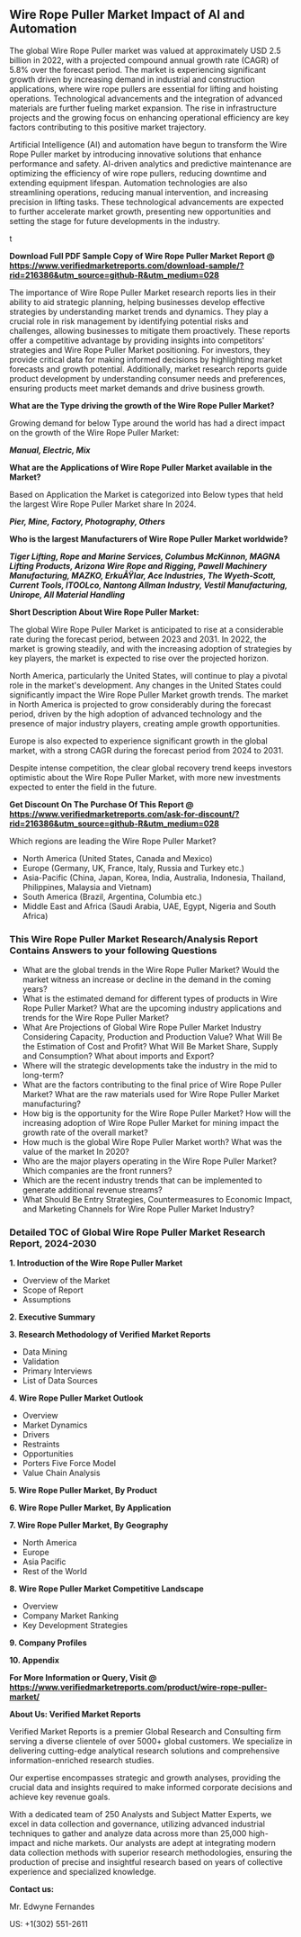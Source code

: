 <h2>Wire Rope Puller Market Impact of AI and Automation</h2><p>The global Wire Rope Puller market was valued at approximately USD 2.5 billion in 2022, with a projected compound annual growth rate (CAGR) of 5.8% over the forecast period. The market is experiencing significant growth driven by increasing demand in industrial and construction applications, where wire rope pullers are essential for lifting and hoisting operations. Technological advancements and the integration of advanced materials are further fueling market expansion. The rise in infrastructure projects and the growing focus on enhancing operational efficiency are key factors contributing to this positive market trajectory.</p><p>Artificial Intelligence (AI) and automation have begun to transform the Wire Rope Puller market by introducing innovative solutions that enhance performance and safety. AI-driven analytics and predictive maintenance are optimizing the efficiency of wire rope pullers, reducing downtime and extending equipment lifespan. Automation technologies are also streamlining operations, reducing manual intervention, and increasing precision in lifting tasks. These technological advancements are expected to further accelerate market growth, presenting new opportunities and setting the stage for future developments in the industry.</p>t</p><p id="" class=""><strong>Download Full PDF Sample Copy of Wire Rope Puller Market Report @ <a href="https://www.verifiedmarketreports.com/download-sample/?rid=216386&utm_source=github-R&utm_medium=028" target="_blank">https://www.verifiedmarketreports.com/download-sample/?rid=216386&utm_source=github-R&utm_medium=028</a></strong></p><p>The importance of&nbsp;Wire Rope Puller Market research reports lies in their ability to aid strategic planning, helping businesses develop effective strategies by understanding market trends and dynamics. They play a crucial role in risk management by identifying potential risks and challenges, allowing businesses to mitigate them proactively. These reports offer a competitive advantage by providing insights into competitors' strategies and Wire Rope Puller Market positioning. For investors, they provide critical data for making informed decisions by highlighting market forecasts and growth potential. Additionally, market research reports guide product development by understanding consumer needs and preferences, ensuring products meet market demands and drive business growth.</p><p><strong>What are the&nbsp;Type driving the growth of the Wire Rope Puller Market?</strong></p><p id="" class="">Growing demand for below Type around the world has had a direct impact on the growth of the Wire Rope Puller Market:</p><em><strong>Manual, Electric, Mix</strong></em></p><strong>What are the&nbsp;Applications&nbsp;of Wire Rope Puller Market available in the Market?</strong></p><p id="" class="">Based on Application the Market is categorized into Below types that held the largest Wire Rope Puller Market share In 2024.</p><em><strong>Pier, Mine, Factory, Photography, Others</strong></em></p><strong>Who is the largest Manufacturers of Wire Rope Puller Market worldwide?</strong></p><p><em><strong>Tiger Lifting, Rope and Marine Services, Columbus McKinnon, MAGNA Lifting Products, Arizona Wire Rope and Rigging, Pawell Machinery Manufacturing, MAZKO, ErkuÅŸlar, Ace Industries, The Wyeth-Scott, Current Tools, ITOOLco, Nantong Allman Industry, Vestil Manufacturing, Unirope, All Material Handling</strong></em></p><p id="" class=""><strong>Short Description About Wire Rope Puller Market:</strong></p><p>The global Wire Rope Puller Market is anticipated to rise at a considerable rate during the forecast period, between 2023 and 2031. In 2022, the market is growing steadily, and with the increasing adoption of strategies by key players, the market is expected to rise over the projected horizon.</p><p>North America, particularly the United States, will continue to play a pivotal role in the market's development. Any changes in the United States could significantly impact the Wire Rope Puller Market growth trends. The market in North America is projected to grow considerably during the forecast period, driven by the high adoption of advanced technology and the presence of major industry players, creating ample growth opportunities.</p><p>Europe is also expected to experience significant growth in the global market, with a strong CAGR during the forecast period from 2024 to 2031.</p><p>Despite intense competition, the clear global recovery trend keeps investors optimistic about the Wire Rope Puller Market, with more new investments expected to enter the field in the future.</p><p id="" class=""><strong>Get Discount On The Purchase Of This Report @ <a href="https://www.verifiedmarketreports.com/ask-for-discount/?rid=216386&utm_source=github-R&utm_medium=028" target="_blank">https://www.verifiedmarketreports.com/ask-for-discount/?rid=216386&utm_source=github-R&utm_medium=028</a></strong></p>Which regions are leading the Wire Rope Puller Market?</p><ul><li>North America (United States, Canada and Mexico)</li><li>Europe (Germany, UK, France, Italy, Russia and Turkey etc.)</li><li>Asia-Pacific (China, Japan, Korea, India, Australia, Indonesia, Thailand, Philippines, Malaysia and Vietnam)</li><li>South America (Brazil, Argentina, Columbia etc.)</li><li>Middle East and Africa (Saudi Arabia, UAE, Egypt, Nigeria and South Africa)</li></ul><h3 id="" class="">This Wire Rope Puller Market Research/Analysis Report Contains Answers to your following Questions</h3><ul><li>What are the global trends in the Wire Rope Puller Market? Would the market witness an increase or decline in the demand in the coming years?</li><li>What is the estimated demand for different types of products in Wire Rope Puller Market? What are the upcoming industry applications and trends for the Wire Rope Puller Market?</li><li>What Are Projections of Global Wire Rope Puller Market Industry Considering Capacity, Production and Production Value? What Will Be the Estimation of Cost and Profit? What Will Be Market Share, Supply and Consumption? What about imports and Export?</li><li>Where will the strategic developments take the industry in the mid to long-term?</li><li>What are the factors contributing to the final price of Wire Rope Puller Market? What are the raw materials used for Wire Rope Puller Market manufacturing?</li><li>How big is the opportunity for the Wire Rope Puller Market? How will the increasing adoption of Wire Rope Puller Market for mining impact the growth rate of the overall market?</li><li>How much is the global Wire Rope Puller Market worth? What was the value of the market In 2020?</li><li>Who are the major players operating in the Wire Rope Puller Market? Which companies are the front runners?</li><li>Which are the recent industry trends that can be implemented to generate additional revenue streams?</li><li>What Should Be Entry Strategies, Countermeasures to Economic Impact, and Marketing Channels for Wire Rope Puller Market Industry?</li></ul><h3 id="" class="">Detailed TOC of Global Wire Rope Puller Market Research Report, 2024-2030</h3><p id="" class=""><strong>1. Introduction of the Wire Rope Puller Market</strong></p><ul><li>Overview of the Market</li><li>Scope of Report</li><li>Assumptions</li></ul><p id="" class=""><strong>2. Executive Summary</strong></p><p id="" class=""><strong>3. Research Methodology of Verified Market Reports</strong></p><ul><li>Data Mining</li><li>Validation</li><li>Primary Interviews</li><li>List of Data Sources</li></ul><p id="" class=""><strong>4. Wire Rope Puller Market Outlook</strong></p><ul><li>Overview</li><li>Market Dynamics</li><li>Drivers</li><li>Restraints</li><li>Opportunities</li><li>Porters Five Force Model</li><li>Value Chain Analysis</li></ul><p id="" class=""><strong>5. Wire Rope Puller Market, By Product</strong></p><p id="" class=""><strong>6. Wire Rope Puller Market, By Application</strong></p><p id="" class=""><strong>7. Wire Rope Puller Market, By Geography</strong></p><ul><li>North America</li><li>Europe</li><li>Asia Pacific</li><li>Rest of the World</li></ul><p id="" class=""><strong>8. Wire Rope Puller Market Competitive Landscape</strong></p><ul><li>Overview</li><li>Company Market Ranking</li><li>Key Development Strategies</li></ul><p id="" class=""><strong>9. Company Profiles</strong></p><p id="" class=""><strong>10. Appendix</strong></p><p id="" class=""><strong>For More Information or Query, Visit @ <a href="https://www.verifiedmarketreports.com/product/wire-rope-puller-market/" target="_blank">https://www.verifiedmarketreports.com/product/wire-rope-puller-market/</a></strong></p><p id="" class=""><strong>About Us: Verified Market Reports</strong></p><p id="" class="">Verified Market Reports is a premier Global Research and Consulting firm serving a diverse clientele of over 5000+ global customers. We specialize in delivering cutting-edge analytical research solutions and comprehensive information-enriched research studies.</p><p id="" class="">Our expertise encompasses strategic and growth analyses, providing the crucial data and insights required to make informed corporate decisions and achieve key revenue goals.</p><p id="" class="">With a dedicated team of 250 Analysts and Subject Matter Experts, we excel in data collection and governance, utilizing advanced industrial techniques to gather and analyze data across more than 25,000 high-impact and niche markets. Our analysts are adept at integrating modern data collection methods with superior research methodologies, ensuring the production of precise and insightful research based on years of collective experience and specialized knowledge.</p><p id="" class=""><strong>Contact us:</strong></p><p id="" class="">Mr. Edwyne Fernandes</p><p id="" class="">US: +1(302) 551-2611</p>